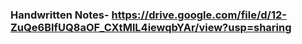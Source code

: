 ### Handwritten Notes- https://drive.google.com/file/d/12-ZuQe6BIfUQ8aOF_CXtMlL4iewqbYAr/view?usp=sharing
